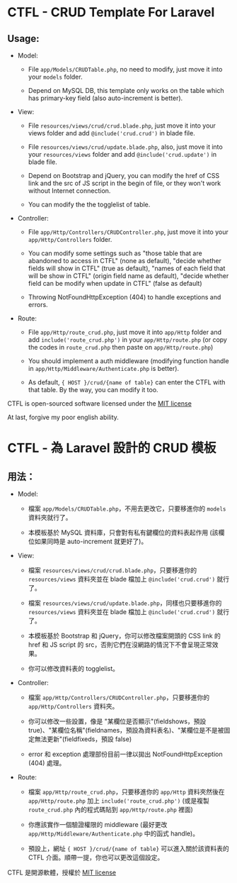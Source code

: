 # CTFL - CRUD Template For Laravel

## Usage:


- Model: 

    - File `app/Models/CRUDTable.php`, no need to modify, just move it into your `models` folder.

    - Depend on MySQL DB, this template only works on the table which has primary-key field (also auto-increment is better).


- View:

    - File `resources/views/crud/crud.blade.php`, just move it into your views folder and add `@include('crud.crud')` in blade file.

    - File `resources/views/crud/update.blade.php`, also, just move it into your `resources/views` folder and add `@include('crud.update')` in blade file.

    - Depend on Bootstrap and jQuery, you can modify the href of CSS link and the src of JS script in the begin of file, or they won't work without Internet connection.

    - You can modify the the togglelist of table.


- Controller:

    - File `app/Http/Controllers/CRUDController.php`, just move it into your `app/Http/Controllers` folder.

    - You can modify some settings such as "those table that are abandoned to access in CTFL" (none as default), "decide whether fields will show in CTFL" (true as default), "names of each field that will be show in CTFL" (origin field name as default), "decide whether field can be modify when update in CTFL" (false as default)

    - Throwing NotFoundHttpException (404) to handle exceptions and errors.

- Route:

    - File `app/Http/route_crud.php`, just move it into `app/Http` folder and add `include('route_crud.php')` in your `app/Http/route.php` (or copy the codes in `route_crud.php` then paste on `app/Http/route.php`)

    - You should implement a auth middleware (modifying function handle in `app/Http/Middleware/Authenticate.php` is better).

    - As default, `{ HOST }/crud/{name of table}` can enter the CTFL with that table. By the way, you can modify it too.


CTFL is open-sourced software licensed under the [MIT license](http://opensource.org/licenses/MIT)


At last, forgive my poor english ability.



# CTFL - 為 Laravel 設計的 CRUD 模板

## 用法：


- Model: 

    - 檔案 `app/Models/CRUDTable.php`，不用去更改它，只要移進你的 `models` 資料夾就行了。

    - 本模板基於 MySQL 資料庫，只會對有私有鍵欄位的資料表起作用 (該欄位如果同時是 auto-increment 就更好了)。


- View:

    - 檔案 `resources/views/crud/crud.blade.php`，只要移進你的 `resources/views` 資料夾並在 blade 檔加上 `@include('crud.crud')` 就行了。

    - 檔案 `resources/views/crud/update.blade.php`，同樣也只要移進你的 `resources/views` 資料夾並在 blade 檔加上 `@include('crud.crud')` 就行了。

    - 本模板基於 Bootstrap 和 jQuery，你可以修改檔案開頭的 CSS link 的 href 和 JS script 的  src，否則它們在沒網路的情況下不會呈現正常效果。

    - 你可以修改資料表的 togglelist。


- Controller:

    - 檔案 `app/Http/Controllers/CRUDController.php`，只要移進你的 `app/Http/Controllers` 資料夾。

    - 你可以修改一些設置，像是 "某欄位是否顯示"(fieldshows，預設 true)、"某欄位名稱"(fieldnames，預設為資料表名)、"某欄位是不是被固定無法更新"(fieldfixeds，預設 false)

    - error 和 exception 處理部份目前一律以拋出 NotFoundHttpException (404) 處理。

- Route:

    - 檔案 `app/Http/route_crud.php`，只要移進你的 `app/Http` 資料夾然後在 `app/Http/route.php` 加上 `include('route_crud.php')` (或是複製 `route_crud.php` 內的程式碼貼到 `app/Http/route.php` 裡面)

    - 你應該實作一個驗證權限的 middleware (最好更改 `app/Http/Middleware/Authenticate.php` 中的函式 handle)。

    - 預設上，網址 `{ HOST }/crud/{name of table}` 可以進入關於該資料表的 CTFL 介面。順帶一提，你也可以更改這個設定。


CTFL 是開源軟體，授權於 [MIT license](http://opensource.org/licenses/MIT)
